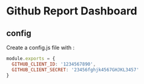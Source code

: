 # Github Report Dashboard


## config

Create a config.js file with :
```config.js
module.exports = {
  GITHUB_CLIENT_ID: '1234567890',
  GITHUB_CLIENT_SECRET: '23456fghjk4567GHJKL3457'
}

```
